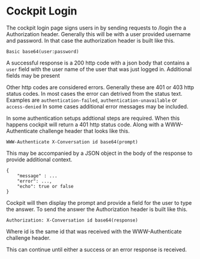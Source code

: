 
Cockpit Login
================================

The cockpit login page signs users in by sending requests to /login the a Authorization header.
Generally this will be with a user provided username and password. In that case the authorization
header is built like this.

```
Basic base64(user:password)
```

A successful response is a 200 http code with a json body that contains a ```user``` field with the user
name of the user that was just logged in. Additional fields may be present

Other http codes are considered errors. Generally these are 401 or 403 http status codes.
In most cases the error can detrived from the status text. Examples are
 ```authentication-failed```, ```authentication-unavailable``` or ```access-denied```
 In some cases additional error messages may be included.

In some authentication setups addtional steps are required. When this happens cockpit will
return a 401 http status code. Along with a WWW-Authenticate challenge header that looks like
this.


```
WWW-Authenticate X-Conversation id base64(prompt)
```

This may be accompanied by a JSON object in the body of the response to provide additional context.

```
{
    "message" : ...
    "error": ...,
    "echo": true or false
}
```

Cockpit will then display the prompt and provide a field for the user to type the answer.
To send the answer the Authorization header is built like this.

```
Authorization: X-Conversation id base64(response)
```

Where id is the same id that was received with the WWW-Authenticate challenge header.

This can continue until either a success or an error response is received.
